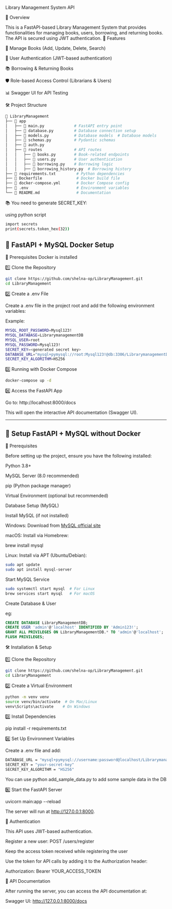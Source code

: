  Library Management System API

📌 Overview

This is a FastAPI-based Library Management System that provides functionalities for managing books, users, borrowing, and returning books. The API is secured using JWT authentication.
📌 Features

📖 Manage Books (Add, Update, Delete, Search)

👤 User Authentication (JWT-based authentication)

📚 Borrowing & Returning Books

🛡 Role-based Access Control (Librarians & Users)

📊 Swagger UI for API Testing


🛠️ Project Structure

```bash
📂 LibraryManagement
├── 📂 app
│   ├── 📄 main.py             # FastAPI entry point
│   ├── 📄 database.py         # Database connection setup
│   ├── 📄 models.py           # Database models  # Database models
│   ├── 📄 schemas.py          # Pydantic schemas
│   ├── 📄 auth.py 
│   ├── 📂 routes              # API routes
│   │   ├── 📄 books.py        # Book-related endpoints
│   │   ├── 📄 users.py        # User authentication
│   │   ├── 📄 borrowing.py    # Borrowing logic
│   │   ├── 📄 borrowing_history.py  # Borrowing history
├── 📄 requirements.txt         # Python dependencies
├── 📄 Dockerfile               # Docker build file
├── 📄 docker-compose.yml       # Docker Compose config
├── 📄 .env                     # Environment variables
└── 📄 README.md                # Documentation
```

📚 You need to generate SECRET_KEY:

using python script

```bash
import secrets
print(secrets.token_hex(32))
```

📘 FastAPI + MySQL Docker Setup 
-----------------------------------------------------------------------------------------------

📌 Prerequisites
Docker is installed

1️⃣ Clone the Repository

```bash
git clone https://github.com/shelna-op/LibraryManagement.git
cd LibraryManagement 
```
2️⃣ Create a .env File

Create a .env file in the project root and add the following environment variables:

Example:
```bash
MYSQL_ROOT_PASSWORD=Mysql123!
MYSQL_DATABASE=LibrarymanagementDB
MYSQL_USER=root
MYSQL_PASSWORD=Mysql123!
SECRET_KEY=<generated secret key>
DATABASE_URL="mysql+pymysql://root:Mysql123!@db:3306/LibrarymanagementDB"
SECRET_KEY_ALGORITHM=HS256
```

3️⃣  Running with Docker Compose
```bash
docker-compose up -d
```

4️⃣ Access the FastAPI App

Go to: http://localhost:8000/docs

This will open the interactive API documentation (Swagger UI).


-----------------------------------------------------------------------------------------------
📘 Setup FastAPI + MySQL without Docker  
-----------------------------------------------------------------------------------------------

📌 Prerequisites

Before setting up the project, ensure you have the following installed:

Python 3.8+

MySQL Server (8.0 recommended)

pip (Python package manager)

Virtual Environment (optional but recommended)

Database Setup (MySQL)

Install MySQL (if not installed)

Windows: Download from [MySQL official site](https://dev.mysql.com/downloads/installer/)

macOS: Install via Homebrew:

brew install mysql

Linux: Install via APT (Ubuntu/Debian):
```bash
sudo apt update
sudo apt install mysql-server
```

Start MySQL Service
```bash
sudo systemctl start mysql  # For Linux
brew services start mysql   # For macOS
```

Create Database & User

eg:
```sql
CREATE DATABASE LibraryManagementDB;
CREATE USER 'admin'@'localhost' IDENTIFIED BY 'Admin123!';
GRANT ALL PRIVILEGES ON LibraryManagementDB.* TO 'admin'@'localhost';
FLUSH PRIVILEGES;
```

🛠 Installation & Setup

1️⃣ Clone the Repository

```bash
git clone https://github.com/shelna-op/LibraryManagement.git
cd LibraryManagement 
```

2️⃣ Create a Virtual Environment

```bash
python -m venv venv
source venv/bin/activate  # On Mac/Linux
venv\Scripts\activate    # On Windows
```

3️⃣ Install Dependencies

pip install -r requirements.txt

4️⃣ Set Up Environment Variables

Create a .env file and add:
```bash
DATABASE_URL = "mysql+pymysql://username:password@localhost/LibrarymanagementDB"
SECRET_KEY = "your-secret-key"
SECRET_KEY_ALGORITHM = "HS256"
```

You can use python add_sample_data.py to add some sample data in the DB

6️⃣ Start the FastAPI Server

uvicorn main:app --reload

The server will run at http://127.0.0.1:8000.

🔑 Authentication

This API uses JWT-based authentication.

Register a new user: POST /users/register

Keep the access token received while registering the user

Use the token for API calls by adding it to the Authorization header:

Authorization: Bearer YOUR_ACCESS_TOKEN

📘 API Documentation

After running the server, you can access the API documentation at:

Swagger UI: http://127.0.0.1:8000/docs


